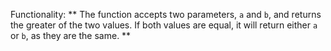 Functionality: ** The function accepts two parameters, `a` and `b`, and returns the greater of the two values. If both values are equal, it will return either `a` or `b`, as they are the same. **